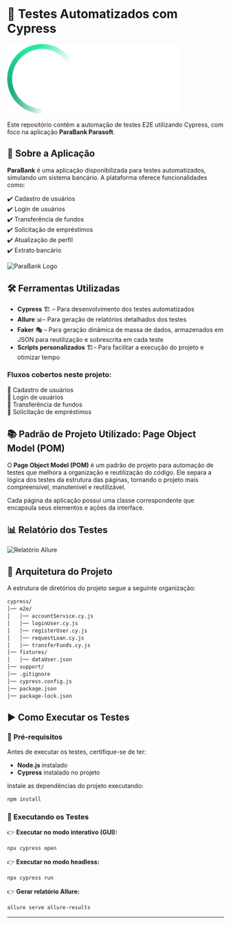 # 🧪 Testes Automatizados com Cypress  
 
![Cypress Logo](https://github.com/cypress-io/cypress/raw/develop/assets/cypress-logo-dark.png)  

Este repositório contém a automação de testes E2E utilizando Cypress, com foco na aplicação **ParaBank Parasoft**. 

## 📌 Sobre a Aplicação  

**ParaBank** é uma aplicação disponibilizada para testes automatizados, simulando um sistema bancário. A plataforma oferece funcionalidades como:  

✔️ Cadastro de usuários  
✔️ Login de usuários  
✔️ Transferência de fundos  
✔️ Solicitação de empréstimos  
✔️ Atualização de perfil  
✔️ Extrato bancário  

![ParaBank Logo](https://th.bing.com/th/id/OIP.YbY5Tb5h-QaTfGOvpFXV0AHaD4?w=334&h=180&c=7&r=0&o=5&pid=1.7)  

## 🛠 Ferramentas Utilizadas  

- **Cypress** 🏗️ – Para desenvolvimento dos testes automatizados  
- **Allure** 📊– Para geração de relatórios detalhados dos testes  
- **Faker** 🎭 – Para geração dinâmica de massa de dados, armazenados em JSON para reutilização e sobrescrita em cada teste  
- **Scripts personalizados** 🏗️– Para facilitar a execução do projeto e otimizar tempo  


### Fluxos cobertos neste projeto:  
🔹 Cadastro de usuários  
🔹 Login de usuários  
🔹 Transferência de fundos  
🔹 Solicitação de empréstimos  

## 📚 Padrão de Projeto Utilizado: Page Object Model (POM)  

O **Page Object Model (POM)** é um padrão de projeto para automação de testes que melhora a organização e reutilização do código. Ele separa a lógica dos testes da estrutura das páginas, tornando o projeto mais compreensível, manutenível e reutilizável.  

Cada página da aplicação possui uma classe correspondente que encapsula seus elementos e ações da interface.  

## 📊 Relatório dos Testes  

![Relatório Allure](https://github.com/user-attachments/assets/991709b0-5ef0-4202-aafc-3255f28b0601)  

## 📁 Arquitetura do Projeto  

A estrutura de diretórios do projeto segue a seguinte organização:  

```sh
cypress/
│── e2e/
│   │── accountService.cy.js
│   │── loginUser.cy.js
│   │── registerUser.cy.js
│   │── requestLoan.cy.js
│   │── transferFunds.cy.js
│── fixtures/
│   │── dataUser.json
│── support/
│── .gitignore
│── cypress.config.js
│── package.json
│── package-lock.json
```

## ▶️ Como Executar os Testes  

### 📌 Pré-requisitos  
Antes de executar os testes, certifique-se de ter:  
- **Node.js** instalado  
- **Cypress** instalado no projeto  

Instale as dependências do projeto executando:  
```sh
npm install
```

### 🚀 Executando os Testes  

👉 **Executar no modo interativo (GUI):**  
```sh
npx cypress open
```

👉 **Executar no modo headless:**  
```sh
npx cypress run
```

👉 **Gerar relatório Allure:**  
```sh
allure serve allure-results
```

---

